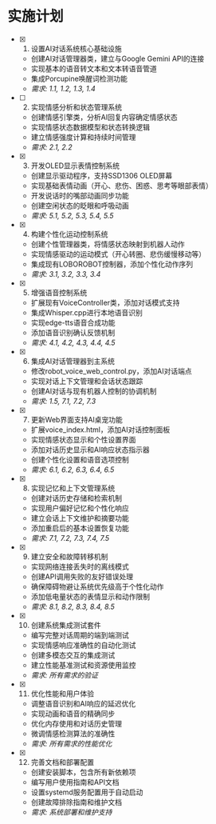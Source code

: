 # 实施计划

- [x] 1. 设置AI对话系统核心基础设施
  - 创建AI对话管理器类，建立与Google Gemini API的连接
  - 实现基本的语音转文本和文本转语音管道
  - 集成Porcupine唤醒词检测功能
  - _需求: 1.1, 1.2, 1.3, 1.4_

- [ ] 2. 实现情感分析和状态管理系统
  - 创建情感引擎类，分析AI回复内容确定情感状态
  - 实现情感状态数据模型和状态转换逻辑
  - 建立情感强度计算和持续时间管理
  - _需求: 2.1, 2.2_

- [x] 3. 开发OLED显示表情控制系统
  - 创建显示驱动程序，支持SSD1306 OLED屏幕
  - 实现基础表情动画（开心、悲伤、困惑、思考等眼部表情）
  - 开发说话时的嘴部动画同步功能
  - 创建空闲状态的眨眼和呼吸动画
  - _需求: 5.1, 5.2, 5.3, 5.4, 5.5_

- [x] 4. 构建个性化运动控制系统
  - 创建个性管理器类，将情感状态映射到机器人动作
  - 实现情感驱动的运动模式（开心转圈、悲伤缓慢移动等）
  - 集成现有LOBOROBOT控制器，添加个性化动作序列
  - _需求: 3.1, 3.2, 3.3, 3.4_

- [x] 5. 增强语音控制系统
  - 扩展现有VoiceController类，添加对话模式支持
  - 集成Whisper.cpp进行本地语音识别
  - 实现edge-tts语音合成功能
  - 添加语音识别确认反馈机制
  - _需求: 4.1, 4.2, 4.3, 4.4, 4.5_

- [x] 6. 集成AI对话管理器到主系统
  - 修改robot_voice_web_control.py，添加AI对话端点
  - 实现对话上下文管理和会话状态跟踪
  - 创建AI对话与现有机器人控制的协调机制
  - _需求: 1.5, 7.1, 7.2, 7.3_

- [x] 7. 更新Web界面支持AI桌宠功能
  - 扩展voice_index.html，添加AI对话控制面板
  - 实现情感状态显示和个性设置界面
  - 添加对话历史显示和AI响应状态指示器
  - 创建个性化设置和语音选项控制
  - _需求: 6.1, 6.2, 6.3, 6.4, 6.5_

- [x] 8. 实现记忆和上下文管理系统
  - 创建对话历史存储和检索机制
  - 实现用户偏好记忆和个性化响应
  - 建立会话上下文维护和摘要功能
  - 添加重启后的基本设置恢复功能
  - _需求: 7.1, 7.2, 7.3, 7.4, 7.5_

- [x] 9. 建立安全和故障转移机制
  - 实现网络连接丢失时的离线模式
  - 创建API调用失败的友好错误处理
  - 确保障碍物避让系统优先级高于个性化动作
  - 添加低电量状态的表情显示和动作限制
  - _需求: 8.1, 8.2, 8.3, 8.4, 8.5_

- [x] 10. 创建系统集成测试套件
  - 编写完整对话周期的端到端测试
  - 实现情感响应准确性的自动化测试
  - 创建多模态交互的集成测试
  - 建立性能基准测试和资源使用监控
  - _需求: 所有需求的验证_

- [x] 11. 优化性能和用户体验
  - 调整语音识别和AI响应的延迟优化
  - 实现动画和语音的精确同步
  - 优化内存使用和对话历史管理
  - 微调情感检测算法的准确性
  - _需求: 所有需求的性能优化_

- [x] 12. 完善文档和部署配置
  - 创建安装脚本，包含所有新依赖项
  - 编写用户使用指南和API文档
  - 设置systemd服务配置用于自动启动
  - 创建故障排除指南和维护文档
  - _需求: 系统部署和维护支持_
